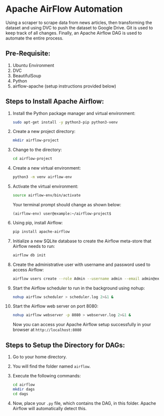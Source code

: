 # Apache AirFlow Automation

Using a scraper to scrape data from news articles, then transforming the dataset and using DVC to push the dataset to Google Drive. Git is used to keep track of all changes. Finally, an Apache Airflow DAG is used to automate the entire process.

## Pre-Requisite:

1) Ubuntu Environment
2) DVC
3) BeautifulSoup
4) Python
5) airflow-apache (setup instructions provided below)

## Steps to Install Apache Airflow:

1) Install the Python package manager and virtual environment:

    ```bash
    sudo apt-get install -y python3-pip python3-venv
    ```

2) Create a new project directory:

    ```bash
    mkdir airflow-project
    ```

3) Change to the directory:

    ```bash
    cd airflow-project
    ```

4) Create a new virtual environment:

    ```bash
    python3 -m venv airflow-env
    ```

5) Activate the virtual environment:

    ```bash
    source airflow-env/bin/activate
    ```

    Your terminal prompt should change as shown below:

    ```plaintext
    (airflow-env) user@example:~/airflow-project$
    ```

6) Using pip, install Airflow:

    ```bash
    pip install apache-airflow
    ```

7) Initialize a new SQLite database to create the Airflow meta-store that Airflow needs to run:

    ```bash
    airflow db init
    ```

8) Create the administrative user with username and password used to access Airflow:

    ```bash
    airflow users create --role Admin --username admin --email admin@example.com --firstname Admin --lastname User --password my-password
    ```

9) Start the Airflow scheduler to run in the background using nohup:

    ```bash
    nohup airflow scheduler > scheduler.log 2>&1 &
    ```

10) Start the Airflow web server on port 8080:

    ```bash
    nohup airflow webserver -p 8080 > webserver.log 2>&1 &
    ```

    Now you can access your Apache Airflow setup successfully in your browser at `http://localhost:8080`

## Steps to Setup the Directory for DAGs:

1) Go to your home directory.
2) You will find the folder named `airflow`.
3) Execute the following commands:

    ```bash
    cd airflow
    mkdir dags
    cd dags
    ```

4) Now, place your `.py` file, which contains the DAG, in this folder. Apache Airflow will automatically detect this.
